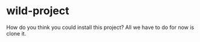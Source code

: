 # wild-project
How do you think you could install this project?
All we have to do for now is clone it. 
